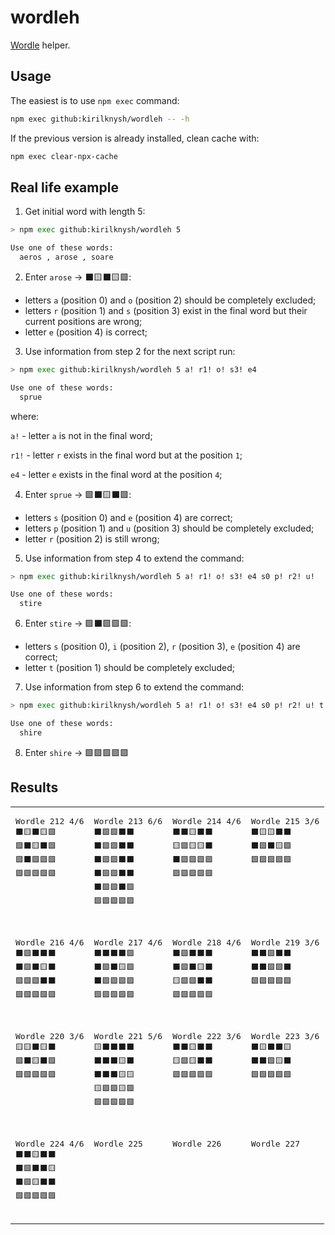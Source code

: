 # wordleh
[Wordle](https://www.powerlanguage.co.uk/wordle/) helper.

## Usage
The easiest is to use `npm exec` command:
```sh
npm exec github:kirilknysh/wordleh -- -h
```

If the previous version is already installed, clean cache with:
```sh
npm exec clear-npx-cache
```

## Real life example
1. Get initial word with length 5:
```sh
> npm exec github:kirilknysh/wordleh 5

Use one of these words:
  aeros , arose , soare
```

2. Enter `arose` -> ⬛️🟨⬛️🟨🟩:
- letters `a` (position 0) and `o` (position 2) should be completely excluded;
- letters `r` (position 1) and `s` (position 3) exist in the final word but their current positions are wrong;
- letter `e` (position 4) is correct;

3. Use information from step 2 for the next script run:
```sh
> npm exec github:kirilknysh/wordleh 5 a! r1! o! s3! e4

Use one of these words:
  sprue
```

where:

`a!` - letter `a` is not in the final word;

`r1!` - letter `r` exists in the final word but at the position `1`;

`e4` - letter `e` exists in the final word at the position `4`;

4. Enter `sprue` -> 🟩⬛️🟨⬛️🟩:
- letters `s` (position 0) and `e` (position 4) are correct;
- letters `p` (position 1) and `u` (position 3) should be completely excluded;
- letter `r` (position 2) is still wrong;

5. Use information from step 4 to extend the command:
```sh
> npm exec github:kirilknysh/wordleh 5 a! r1! o! s3! e4 s0 p! r2! u!

Use one of these words:
  stire
```

6. Enter `stire` -> 🟩⬛️🟩🟩🟩:
- letters `s` (position 0), `i` (position 2), `r` (position 3), `e` (position 4) are correct;
- letter `t` (position 1) should be completely excluded;

7. Use information from step 6 to extend the command:
```sh
> npm exec github:kirilknysh/wordleh 5 a! r1! o! s3! e4 s0 p! r2! u! t! i2 r3

Use one of these words:
  shire
```

8. Enter `shire` -> 🟩🟩🟩🟩🟩

## Results
<table>
  <tr valign="top">
    <td>
      <pre>
Wordle 212 4/6
⬛️🟨⬛️🟨🟩
🟩⬛️🟨⬛️🟩
🟩⬛️🟩🟩🟩
🟩🟩🟩🟩🟩
      </pre>
    </td>
    <td>
      <pre>
Wordle 213 6/6
⬛️🟩🟩⬛️⬛️
⬛️🟩🟩⬛️⬛️
⬛️🟩🟩⬛️⬛️
⬛️🟩🟩⬛️⬛️
⬛️🟩🟩⬛️🟩
🟩🟩🟩🟩🟩
      </pre>
    </td>
    <td>
      <pre>
Wordle 214 4/6
⬛️⬛️🟨⬛️⬛️
🟨🟩🟨🟨⬛️
⬛️🟩🟩🟩🟩
🟩🟩🟩🟩🟩
      </pre>
    </td>
    <td>
      <pre>
Wordle 215 3/6
⬛️🟨🟨⬛️⬛️
⬛️🟩⬛️🟨🟩
🟩🟩🟩🟩🟩
      </pre>
    </td>
  </tr>
  <tr valign="top">
    <td>
      <pre>
Wordle 216 4/6
⬛️🟩⬛️⬛️⬛️
⬛️🟩⬛️🟨⬛️
🟩🟩🟩⬛️⬛️
🟩🟩🟩🟩🟩
      </pre>
    </td>
    <td>
      <pre>
Wordle 217 4/6
⬛️⬛️⬛️⬛️🟩
⬛️🟩⬛️🟨🟩
⬛️🟩🟩🟩🟩
🟩🟩🟩🟩🟩
      </pre>
    </td>
    <td>
      <pre>
Wordle 218 4/6
⬛️🟩⬛️⬛️⬛️
⬛️🟩⬛️🟨⬛️
🟨🟩🟩⬛️⬛️
🟩🟩🟩🟩🟩
      </pre>
    </td>
    <td>
      <pre>
Wordle 219 3/6
⬛️⬛️🟩⬛️⬛️
⬛️⬛️🟩🟩⬛️
🟩🟩🟩🟩🟩
      </pre>
    </td>
  </tr>
  <tr valign="top">
    <td>
      <pre>
Wordle 220 3/6
🟨🟨⬛🟨⬛
🟩⬛🟨⬛🟩
🟩🟩🟩🟩🟩
      </pre>
    </td>
    <td>
      <pre>
Wordle 221 5/6
🟨⬛⬛⬛⬛
⬛⬛⬛🟨⬛
⬛⬛⬛🟨🟨
🟨🟩🟩🟨🟩
🟩🟩🟩🟩🟩
      </pre>
    </td>
    <td>
      <pre>
Wordle 222 3/6
⬛⬛🟨⬛⬛
🟨🟩🟨⬛⬛
🟩🟩🟩🟩🟩
      </pre>
    </td>
    <td>
      <pre>
Wordle 223 3/6
⬛🟨⬛⬛🟨
⬛⬛🟩🟨⬛
🟩🟩🟩🟩🟩
      </pre>
    </td>
  </tr>
  <tr valign="top">
    <td>
      <pre>
Wordle 224 4/6
⬛⬛🟨⬛⬛
⬛🟩⬛⬛🟨
⬛🟩🟨⬛⬛
🟩🟩🟩🟩🟩
      </pre>
    </td>
    <td>
      <pre>
Wordle 225
      </pre>
    </td>
    <td>
      <pre>
Wordle 226
      </pre>
    </td>
    <td>
      <pre>
Wordle 227
      </pre>
    </td>
  </tr>
</table>
